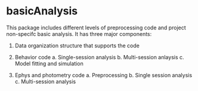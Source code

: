 # basicAnalysis

This package includes different levels of preprocessing code and project non-specifc basic analysis. It has three major components: 

1. Data organization structure that supports the code

2. Behavior code
   a. Single-session analysis
   b. Multi-session anlaysis
   c. Model fitting and simulation

4. Ephys and photometry code
   a. Preprocessing
   b. Single session analysis
   c. Multi-session analysis

